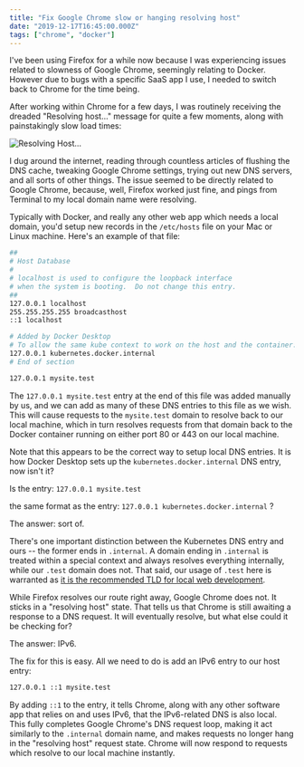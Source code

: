 ```yaml
---
title: "Fix Google Chrome slow or hanging resolving host"
date: "2019-12-17T16:45:00.000Z"
tags: ["chrome", "docker"]
---
```


I've been using Firefox for a while now because I was experiencing issues related to slowness of Google Chrome, seemingly relating to Docker. However due to bugs with a specific SaaS app I use, I needed to switch back to Chrome for the time being.

After working within Chrome for a few days, I was routinely receiving the dreaded "Resolving host..." message for quite a few moments, along with painstakingly slow load times:

![Resolving Host...](resolving-host.png)

I dug around the internet, reading through countless articles of flushing the DNS cache, tweaking Google Chrome settings, trying out new DNS servers, and all sorts of other things. The issue seemed to be directly related to Google Chrome, because, well, Firefox worked just fine, and pings from Terminal to my local domain name were resolving.

Typically with Docker, and really any other web app which needs a local domain, you'd setup new records in the `/etc/hosts` file on your Mac or Linux machine. Here's an example of that file:

```bash
##
# Host Database
#
# localhost is used to configure the loopback interface
# when the system is booting.  Do not change this entry.
##
127.0.0.1 localhost
255.255.255.255 broadcasthost
::1 localhost

# Added by Docker Desktop
# To allow the same kube context to work on the host and the container:
127.0.0.1 kubernetes.docker.internal
# End of section

127.0.0.1 mysite.test
```

The `127.0.0.1 mysite.test` entry at the end of this file was added manually by us, and we can add as many of these DNS entries to this file as we wish. This will cause requests to the `mysite.test` domain to resolve back to our local machine, which in turn resolves requests from that domain back to the Docker container running on either port 80 or 443 on our local machine.

Note that this appears to be the correct way to setup local DNS entries. It is how Docker Desktop sets up the `kubernetes.docker.internal` DNS entry, now isn't it?

Is the entry: `127.0.0.1 mysite.test`

the same format as the entry: `127.0.0.1 kubernetes.docker.internal` ?

The answer: sort of.

There's one important distinction between the Kubernetes DNS entry and ours -- the former ends in `.internal`. A domain ending in `.internal` is treated within a special context and always resolves everything internally, while our `.test` domain does not. That said, our usage of `.test` here is warranted as <a href="https://en.wikipedia.org/wiki/.test" target="_blank">it is the recommended TLD for local web development</a>.

While Firefox resolves our route right away, Google Chrome does not. It sticks in a "resolving host" state. That tells us that Chrome is still awaiting a response to a DNS request. It will eventually resolve, but what else could it be checking for?

The answer: IPv6.

The fix for this is easy. All we need to do is add an IPv6 entry to our host entry:

```bash
127.0.0.1 ::1 mysite.test
```

By adding `::1` to the entry, it tells Chrome, along with any other software app that relies on and uses IPv6, that the IPv6-related DNS is also local. This fully completes Google Chrome's DNS request loop, making it act similarly to the `.internal` domain name, and makes requests no longer hang in the "resolving host" request state. Chrome will now respond to requests which resolve to our local machine instantly.
